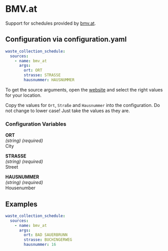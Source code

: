 # BMV.at

Support for schedules provided by [bmv.at](https://www.bmv.at/).

## Configuration via configuration.yaml

```yaml
waste_collection_schedule:
  sources:
    - name: bmv_at
      args:
        ort: ORT
        strasse: STRASSE
        hausnummer: HAUSNUMMER
```

To get the source arguments, open the [website](https://www.bmv.at/service/muellabfuhrtermine.html) and select the right values for your location.

Copy the values for `Ort`, `Straße` and `Hausnummer` into the configuration. Do not change to lower case! Just take the values as they are.

### Configuration Variables

**ORT**<br>
*(string) (required)*<br>
City

**STRASSE**<br>
*(string) (required)*<br>
Street

**HAUSNUMMER**<br>
*(string) (required)*<br>
Housenumber

## Examples

```yaml
waste_collection_schedule:
  sources:
    - name: bmv_at
      args:
        ort: BAD SAUERBRUNN
        strasse: BUCHINGERWEG
        hausnummer: 16
```
